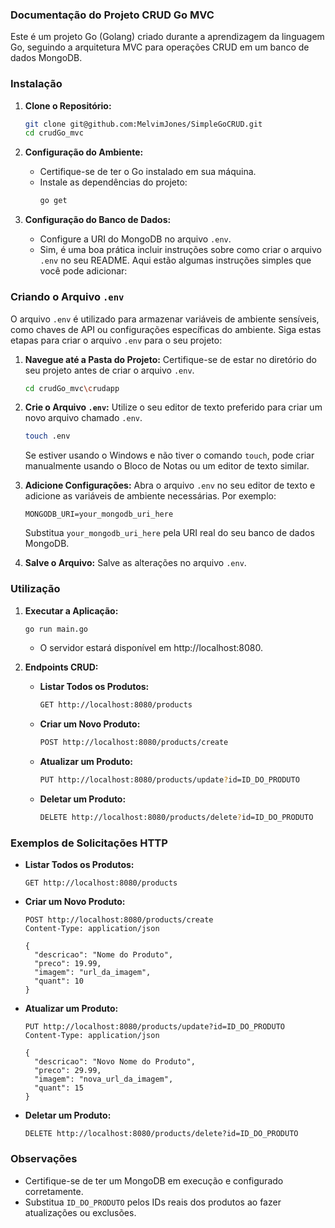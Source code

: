 
### Documentação do Projeto CRUD Go MVC

Este é um projeto Go (Golang) criado durante a aprendizagem da linguagem Go, seguindo a arquitetura MVC para operações CRUD em um banco de dados MongoDB.

### Instalação

1. **Clone o Repositório:**
   ```bash
   git clone git@github.com:MelvimJones/SimpleGoCRUD.git
   cd crudGo_mvc
   ```

2. **Configuração do Ambiente:**
   - Certifique-se de ter o Go instalado em sua máquina.
   - Instale as dependências do projeto:
     ```bash
     go get
     ```

3. **Configuração do Banco de Dados:**
   - Configure a URI do MongoDB no arquivo `.env`.
   - Sim, é uma boa prática incluir instruções sobre como criar o arquivo `.env` no seu README. Aqui estão algumas instruções simples que você pode adicionar:

### Criando o Arquivo `.env`

O arquivo `.env` é utilizado para armazenar variáveis de ambiente sensíveis, como chaves de API ou configurações específicas do ambiente. Siga estas etapas para criar o arquivo `.env` para o seu projeto:

1. **Navegue até a Pasta do Projeto:**
   Certifique-se de estar no diretório do seu projeto antes de criar o arquivo `.env`.

   ```bash
   cd crudGo_mvc\crudapp
   ```

2. **Crie o Arquivo `.env`:**
   Utilize o seu editor de texto preferido para criar um novo arquivo chamado `.env`.

   ```bash
   touch .env
   ```

   Se estiver usando o Windows e não tiver o comando `touch`, pode criar manualmente usando o Bloco de Notas ou um editor de texto similar.

3. **Adicione Configurações:**
   Abra o arquivo `.env` no seu editor de texto e adicione as variáveis de ambiente necessárias. Por exemplo:

   ```env
   MONGODB_URI=your_mongodb_uri_here
   ```

   Substitua `your_mongodb_uri_here` pela URI real do seu banco de dados MongoDB.

4. **Salve o Arquivo:**
   Salve as alterações no arquivo `.env`.


### Utilização

1. **Executar a Aplicação:**
   ```bash
   go run main.go
   ```
   - O servidor estará disponível em http://localhost:8080.

2. **Endpoints CRUD:**

   - **Listar Todos os Produtos:**
     ```bash
     GET http://localhost:8080/products
     ```

   - **Criar um Novo Produto:**
     ```bash
     POST http://localhost:8080/products/create
     ```

   - **Atualizar um Produto:**
     ```bash
     PUT http://localhost:8080/products/update?id=ID_DO_PRODUTO
     ```

   - **Deletar um Produto:**
     ```bash
     DELETE http://localhost:8080/products/delete?id=ID_DO_PRODUTO
     ```

### Exemplos de Solicitações HTTP

- **Listar Todos os Produtos:**
  ```http
  GET http://localhost:8080/products
  ```

- **Criar um Novo Produto:**
  ```http
  POST http://localhost:8080/products/create
  Content-Type: application/json

  {
    "descricao": "Nome do Produto",
    "preco": 19.99,
    "imagem": "url_da_imagem",
    "quant": 10
  }
  ```

- **Atualizar um Produto:**
  ```http
  PUT http://localhost:8080/products/update?id=ID_DO_PRODUTO
  Content-Type: application/json

  {
    "descricao": "Novo Nome do Produto",
    "preco": 29.99,
    "imagem": "nova_url_da_imagem",
    "quant": 15
  }
  ```

- **Deletar um Produto:**
  ```http
  DELETE http://localhost:8080/products/delete?id=ID_DO_PRODUTO
  ```

### Observações

- Certifique-se de ter um MongoDB em execução e configurado corretamente.
- Substitua `ID_DO_PRODUTO` pelos IDs reais dos produtos ao fazer atualizações ou exclusões.


